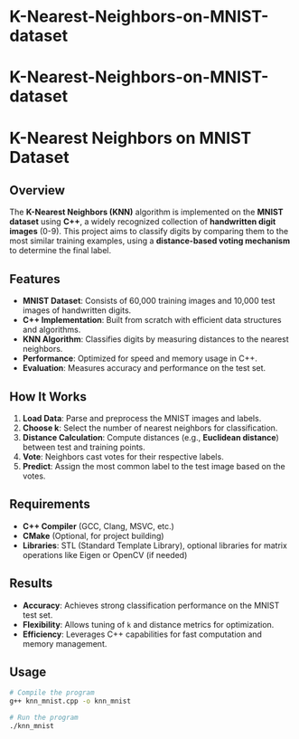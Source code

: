 # K-Nearest-Neighbors-on-MNIST-dataset
# K-Nearest-Neighbors-on-MNIST-dataset
#  K-Nearest Neighbors on MNIST Dataset

##  Overview
The **K-Nearest Neighbors (KNN)** algorithm is implemented on the **MNIST dataset** using **C++**, a widely recognized collection of **handwritten digit images** (0-9). This project aims to classify digits by comparing them to the most similar training examples, using a **distance-based voting mechanism** to determine the final label.

##  Features
-  **MNIST Dataset**: Consists of 60,000 training images and 10,000 test images of handwritten digits.
-  **C++ Implementation**: Built from scratch with efficient data structures and algorithms.
-  **KNN Algorithm**: Classifies digits by measuring distances to the nearest neighbors.
-  **Performance**: Optimized for speed and memory usage in C++.
-  **Evaluation**: Measures accuracy and performance on the test set.

##  How It Works
1. **Load Data**: Parse and preprocess the MNIST images and labels.
2. **Choose k**: Select the number of nearest neighbors for classification.
3. **Distance Calculation**: Compute distances (e.g., **Euclidean distance**) between test and training points.
4. **Vote**: Neighbors cast votes for their respective labels.
5. **Predict**: Assign the most common label to the test image based on the votes.

##  Requirements
- **C++ Compiler** (GCC, Clang, MSVC, etc.)
- **CMake** (Optional, for project building)
- **Libraries**: STL (Standard Template Library), optional libraries for matrix operations like Eigen or OpenCV (if needed)

##  Results
- **Accuracy**: Achieves strong classification performance on the MNIST test set.
- **Flexibility**: Allows tuning of `k` and distance metrics for optimization.
- **Efficiency**: Leverages C++ capabilities for fast computation and memory management.

##  Usage
```bash
# Compile the program
g++ knn_mnist.cpp -o knn_mnist

# Run the program
./knn_mnist
```